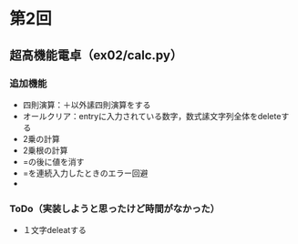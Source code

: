 # 第2回
## 超高機能電卓（ex02/calc.py）
### 追加機能
- 四則演算：＋以外䛾四則演算をする
- オールクリア：entryに入力されている数字，数式䛾文字列全体をdeleteする
- 2乗の計算
- 2乗根の計算
- =の後に値を消す
- =を連続入力したときのエラー回避
- 
### ToDo（実装しようと思ったけど時間がなかった）
- １文字deleatする
